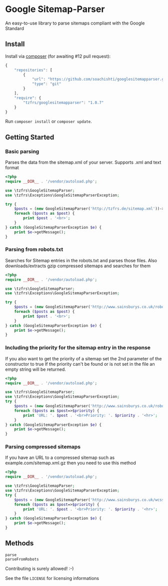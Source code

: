 # Google Sitemap-Parser
An easy-to-use library to parse sitemaps compliant with the Google Standard

## Install

Install via [composer](https://getcomposer.org) (for awaiting #12 pull request):

```javascript
{
    "repositories": [
        {
            "url": "https://github.com/soachishti/googlesitemapparser.git",
            "type": "git"
        }
    ],
    "require": {
        "tzfrs/googlesitemapparser": "1.0.7"
    }
}
```

Run `composer install` or `composer update`.

## Getting Started

### Basic parsing
Parses the data from the sitemap.xml of your server. Supports .xml and text format

```php
<?php
require __DIR__ . '/vendor/autoload.php';

use \tzfrs\GoogleSitemapParser;
use \tzfrs\Exceptions\GoogleSitemapParserException;

try {
    $posts = (new GoogleSitemapParser('http://tzfrs.de/sitemap.xml'))->parse();
    foreach ($posts as $post) {
        print $post . '<br>';
    }
} catch (GoogleSitemapParserException $e) {
    print $e->getMessage();
}
```

### Parsing from robots.txt
Searches for Sitemap entries in the robots.txt and parses those files. Also downloads/extracts gzip compressed sitemaps and searches for them

```php
<?php
require __DIR__ . '/vendor/autoload.php';

use \tzfrs\GoogleSitemapParser;
use \tzfrs\Exceptions\GoogleSitemapParserException;

try {
    $posts = (new GoogleSitemapParser('http://www.sainsburys.co.uk/robots.txt'))->parseFromRobots();
    foreach ($posts as $post) {
        print $post . '<br>';
    }
} catch (GoogleSitemapParserException $e) {
    print $e->getMessage();
}
```

### Including the priority for the sitemap entry in the response
If you also want to get the priority of a sitemap set the 2nd parameter of the constructor to true 
If the priority can't be found or is not set in the file an empty string will be returned.

```php
<?php
require __DIR__ . '/vendor/autoload.php';

use \tzfrs\GoogleSitemapParser;
use \tzfrs\Exceptions\GoogleSitemapParserException;
try {
    $posts = (new GoogleSitemapParser('http://www.sainsburys.co.uk/robots.txt', true))->parseFromRobots();
    foreach ($posts as $post=>$priority) {
        print 'URL: '. $post . '<br>Priority: '. $priority . '<hr>';
    }
} catch (GoogleSitemapParserException $e) {
    print $e->getMessage();
}
```

### Parsing compressed sitemaps
If you have an URL to a compressed sitemap such as example.com/sitemap.xml.gz then you need to use this method

```php
<?php
require __DIR__ . '/vendor/autoload.php';

use \tzfrs\GoogleSitemapParser;
use \tzfrs\Exceptions\GoogleSitemapParserException;
try {
    $posts = (new GoogleSitemapParser('http://www.sainsburys.co.uk/wcsstore/robots/sitemap_10151_4.xml.gz'))->parseCompressed();
    foreach ($posts as $post=>$priority) {
        print 'URL: '. $post . '<br>Priority: '. $priority . '<hr>';
    }
} catch (GoogleSitemapParserException $e) {
    print $e->getMessage();
}
```

## Methods

`parse`  
`parseFromRobots`

Contributing is surely allowed! :-)

See the file `LICENSE` for licensing informations
